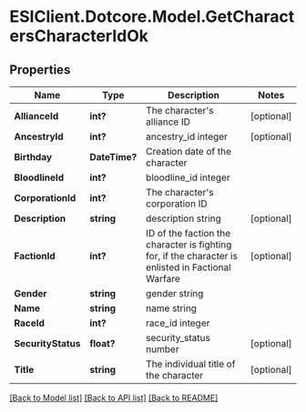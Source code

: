 # ESIClient.Dotcore.Model.GetCharactersCharacterIdOk
## Properties

Name | Type | Description | Notes
------------ | ------------- | ------------- | -------------
**AllianceId** | **int?** | The character&#39;s alliance ID | [optional] 
**AncestryId** | **int?** | ancestry_id integer | [optional] 
**Birthday** | **DateTime?** | Creation date of the character | 
**BloodlineId** | **int?** | bloodline_id integer | 
**CorporationId** | **int?** | The character&#39;s corporation ID | 
**Description** | **string** | description string | [optional] 
**FactionId** | **int?** | ID of the faction the character is fighting for, if the character is enlisted in Factional Warfare | [optional] 
**Gender** | **string** | gender string | 
**Name** | **string** | name string | 
**RaceId** | **int?** | race_id integer | 
**SecurityStatus** | **float?** | security_status number | [optional] 
**Title** | **string** | The individual title of the character | [optional] 

[[Back to Model list]](../README.md#documentation-for-models) [[Back to API list]](../README.md#documentation-for-api-endpoints) [[Back to README]](../README.md)

